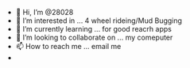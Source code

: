 - 👋 Hi, I’m @28028
- 👀 I’m interested in ... 4 wheel rideing/Mud Bugging
- 🌱 I’m currently learning ... for good reacrh apps
- 💞️ I’m looking to collaborate on ... my comeputer
- 📫 How to reach me ... email me
- 

<!---
28028/28028 is a ✨ special ✨ repository because its `README.md` (this file) appears on your GitHub profile.
You can click the Preview link to take a look at your changes.
--->
